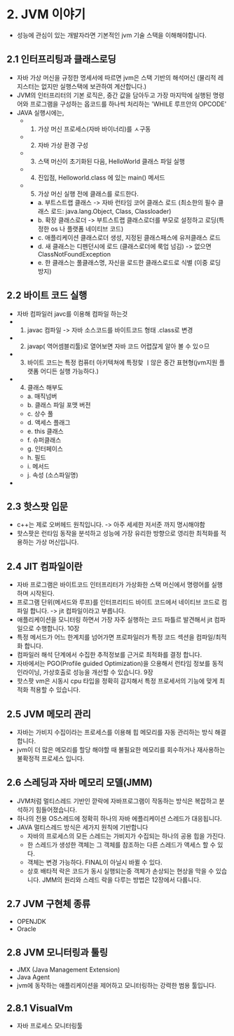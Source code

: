 # 2. JVM 이야기
- 성능에 관심이 있는 개발자라면 기본적인 jvm 기술 스택을 이해해야합니다.
## 2.1 인터프리팅과 클래스로딩
- 자바 가상 머신을 규정한 명세서에 따르면 jvm은 스택 기반의 해석머신 (물리적 레지스터는 없지만 실행스택에 보관하여 계산합니다.)
- JVM의 인터프리터의 기본 로직은, 중간 값을 담아두고 가장 마지막에 실행된 명령어와 프로그램을 구성하는 옵코드를 하나씩 처리하는 'WHILE 루프안의 OPCODE'
- JAVA 실행시에는, 
  - 1. 가상 머신 프로세스(자바 바이너리)를 ㅅ구동
  - 2. 자바 가상 환경 구성
  - 3. 스택 머신이 초기화된 다음, HelloWorld 클래스 파일 실행
  - 4. 진입점, Helloworld.class 에 있는 main() 메서드
  - 5. 가상 머신 실행 전에 클래스를 로드한다.
    - a. 부트스트랩 클래스 -> 자바 런타임 코어 클래스 로드 (최소한의 필수 클래스 로드: java.lang.Object, Class, Classloader)
    - b. 확장 클래스로더 -> 부트스트랩 클래스로더를 부모로 설정하고 로딩(특정한 os 나 플랫폼 네이티브 코드)
    - c. 애플리케이션 클래스로더 생성, 지정된 클래스패스에 유저클래스 로드
    - d. 새 클래스는 디펜던시에 로드 (클래스로더에 룩업 넘김) -> 없으면 ClassNotFoundException
    - e. 한 클래스는 풀클래스명, 자신을 로드한 클래스로드로 식별 (이중 로딩 방지)

## 2.2 바이트 코드 실행
- 자바 컴파일러 javc를 이용해 컴파일 하는것
- 1. javac 컴파일 ->  자바 소스코드를 바이트코드 형태 .class로 변경
- 2. javap( 역어셈블리툴)로 열어보면 자바 코드 어렵잖게 알아 볼 수 있ㅇ므
- 3. 바이트 코드는 특정 컴퓨터 아키텍쳐에 특정핮 ㅣ않은 중간 표현형(jvm지원 플랫폼 어디든 실행 가능하다.)
- 4. 클래스 해부도
  - a. 매직넘버
  - b. 클래스 파일 포맷 버전
  - c. 상수 풀
  - d. 액세스 플래그
  - e. this 클래스
  - f. 슈퍼클래스
  - g. 인터페이스
  - h. 필드
  - i. 메서드
  - j. 속성 (소스파일명)
-
## 2.3 핫스팟 입문
- c++는 제로 오버헤드 원칙입니다. -> 아주 세세한 저서준 까지 명시해야함
- 핫스팟은 런타임 동작을 분석하고 성능에 가장 유리한 방향으로 영리한 최적화를 적용하는 가상 머신입니다.

## 2.4 JIT 컴파일이란
- 자바 프로그램은 바이트코드 인터프리터가 가상화한 스택 머신에서 명령어를 실행하며 시작된다.
- 프로그램 단위(메서드와 루프)를 인터프리티드 바이트 코드에서 네이티브 코드로 컴파일 합니다. -> jit 컴파일이라고 부릅니다.
- 애플리케이션을 모니터링 하면서 가장 자주 실행하는 코드 파틀르 발견해서 jit 컴파일으로 수행합니다. 10장
- 특정 메서드가 어느 한계치를 넘어가면 프로파일러가 특정 코드 섹션을 컴파일/최적화 합니다.
- 컴파일러 해석 단계에서 수집한 추적정보를 근거로 최적화를 결정 합니다.
- 자바에서는 PGO(Profile guided Optimization)을 으용해서 런타임 정보를 동적 인라이닝, 가상호출로 성능을 개선할 수 있습니다. 9장
- 핫스팟 vm은 시동시 cpu 타입을 정확히 감지해서 특정 프로세서의 기능에 맞게 최적화 적용할 수 있습니다. 
## 2.5 JVM 메모리 관리
- 자바는 가비지 수집이라는 프로세스를 이용해 힙 메모리를 자동 관리하는 방식 해결합니다.
- jvm이 더 많은 메모리를 할당 해야할 때 불필요한 메모리를 회수하거나 재사용하는 불확정적 프로세스 입니다.

## 2.6 스레딩과 자바 메모리 모델(JMM)
- JVM처럼 멀티스레드 기반인 깓락에 자바프로그램이 작동하는 방식은 복잡하고 분석하기 힘들어졌습니다.
- 하나의 전용 OS스레드에 정확히 하나의 자바 에플리케이션 스레드가 대응됩니다.
- JAVA 멀티스레드 방식은 세가지 원칙에 기반합니다
  - 자바의 프로세스의 모든 스레드는 가비지가 수집되는 하나의 공용 힙을 가진다.
  - 한 스레드가 생성한 객체는 그 객체를 참조하는 다른 스레드가 액세스 할 수 있다.
  - 객체는 변경 가능하다. FINAL이 아닐시 바뀔 수 있다.
  - 상호 배타적 락은 코드가 동시 실행되는중 객체가 손상되는 현상을 막을 수 있습니다. JMM의 원리와 스레드 락을 다루는 방법은 12장에서 다룹니다.
## 2.7 JVM 구현체 종류
  - OPENJDK
  - Oracle
## 2.8 JVM 모니터링과 툴링
  - JMX (Java Management Extension)
  - Java Agent
  - jvm에 동작하는 애플리케이션을 제어하고 모니터링하는 강력한 범용 툴입니다.
## 2.8.1 VisualVm
  - 자바 프로세스 모니터링툴


